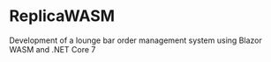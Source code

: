 # ReplicaWASM
Development of a lounge bar order management system using Blazor WASM and .NET Core 7
